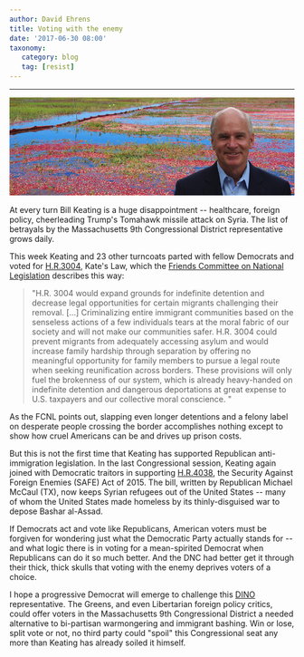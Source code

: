 ```yaml
---
author: David Ehrens
title: Voting with the enemy
date: '2017-06-30 08:00'
taxonomy:
   category: blog
   tag: [resist]
---
```

---

![](keating.jpg)

At every turn Bill Keating is a huge disappointment -- healthcare, foreign policy, cheerleading Trump's Tomahawk missile attack on Syria. The list of betrayals by the Massachusetts 9th Congressional District representative grows daily.

This week Keating and 23 other turncoats parted with fellow Democrats and voted for [H.R.3004](https://www.congress.gov/bill/115th-congress/house-bill/3004/all-actions), Kate's Law, which the [Friends Committee on National Legislation](https://www.fcnl.org/documents/385) describes this way:

> "H.R. 3004 would expand grounds for indefinite detention and decrease legal opportunities for certain migrants challenging their removal. [...] Criminalizing entire immigrant communities based on the senseless actions of a few individuals tears at the moral fabric of our society and will not make our communities safer. H.R. 3004 could prevent migrants from adequately accessing asylum and would increase family hardship through separation by offering no meaningful opportunity for family members to pursue a legal route when seeking reunification across borders. These provisions will only fuel the brokenness of our system, which is already heavy-handed on indefinite detention and dangerous deportations at great expense to U.S. taxpayers and our collective moral conscience. "

As the FCNL points out, slapping even longer detentions and a felony label on desperate people crossing the border accomplishes nothing except to show how cruel Americans can be and drives up prison costs. 

But this is not the first time that Keating has supported Republican anti-immigration legislation. In the last Congressional session, Keating again joined with Democratic traitors in supporting [H.R.4038](https://www.congress.gov/bill/114th-congress/house-bill/4038), the Security Against Foreign Enemies (SAFE) Act of 2015. The bill, written by Republican Michael McCaul (TX), now keeps Syrian refugees out of the United States -- many of whom the United States made homeless by its thinly-disguised war to depose Bashar al-Assad.

If Democrats act and vote like Republicans, American voters must be forgiven for wondering just what the Democratic Party actually stands for -- and what logic there is in voting for a mean-spirited Democrat when Republicans can do it so much better. And the DNC had better get it through their thick, thick skulls that voting with the enemy deprives voters of a choice.

I hope a progressive Democrat will emerge to challenge this [DINO](http://rationalwiki.org/wiki/DINO) representative. The Greens, and even Libertarian foreign policy critics, could offer voters in the Massachusetts 9th Congressional District a needed alternative to bi-partisan warmongering and immigrant bashing. Win or lose, split vote or not, no third party could "spoil" this Congressional seat any more than Keating has already soiled it himself.

